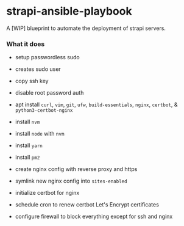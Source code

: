 # strapi-ansible-playbook

A [WIP] blueprint to automate the deployment of strapi servers.

### What it does
- setup passwordless sudo
- creates sudo user
- copy ssh key
- disable root password auth
- apt install `curl`, `vim`, `git`, `ufw`, `build-essentials`, `nginx`, `certbot`, & `python3-certbot-nginx`
- install `nvm`
- install `node` with `nvm`
- install `yarn`
- install `pm2`

- create nginx config with reverse proxy and https
- symlink new nginx config into `sites-enabled`
- initialize certbot for nginx
- schedule cron to renew certbot Let's Encrypt certificates

- configure firewall to block everything except for ssh and nginx
